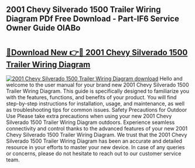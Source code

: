 ## 2001 Chevy Silverado 1500 Trailer Wiring Diagram PDf Free Download - Part-IF6 Service Owner Guide OIABo

# <h2><a href="http://dfo9c3.blite.top/?on=2001+Chevy+Silverado+1500+Trailer+Wiring+Diagram">🔗Download New 👉🔴 2001 Chevy Silverado 1500 Trailer Wiring Diagram</a></h2>

[![2001 Chevy Silverado 1500 Trailer Wiring Diagram download](https://i.imgur.com/lujVjoI.png)](http://dfo9c3.blite.top/?on=2001+Chevy+Silverado+1500+Trailer+Wiring+Diagram)
Hello and welcome to the user manual for your brand new 2001 Chevy Silverado 1500 Trailer Wiring Diagram. This guide is specifically designed to familiarize you with the features, functions, and benefits of your product. You will find step-by-step instructions for installation, usage, and maintenance, as well as troubleshooting tips for common issues. Safety Precautions for Outdoor Use Please take extra precautions when using your new 2001 Chevy Silverado 1500 Trailer Wiring Diagram outdoors. Experience seamless connectivity and control thanks to the advanced features of your new 2001 Chevy Silverado 1500 Trailer Wiring Diagram. We trust that the 2001 Chevy Silverado 1500 Trailer Wiring Diagram has been an accurate and detailed resource in your efforts to master your new device. In case of any queries or concerns, please do not hesitate to reach out to our customer service team.
